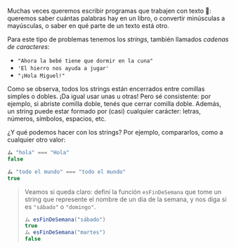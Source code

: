 Muchas veces queremos escribir programas que trabajen con texto :page_facing_up:: queremos saber cuántas palabras hay en un libro, o convertir minúsculas a mayúsculas, o saber en qué parte de un texto está otro. 

Para este tipo de problemas tenemos los _strings_, también llamados _cadenas de caracteres_: 

* `"Ahora la bebé tiene que dormir en la cuna"`
* `'El hierro nos ayuda a jugar'`
* `"¡Hola Miguel!"`

Como se observa, todos los strings están encerrados entre comillas simples o dobles. ¡Da igual usar unas u otras! Pero sé consistente: por ejemplo, si abriste comilla doble, tenés que cerrar comilla doble. Además, un string puede estar formado por (casi) cualquier carácter: letras, números, símbolos, espacios, etc. 

¿Y qué podemos hacer con los strings? Por ejemplo, compararlos, como a cualquier otro valor: 

```javascript
ム "hola" === "Hola"
false

ム "todo el mundo" === "todo el mundo"
true
```

> Veamos si queda claro: definí la función `esFinDeSemana` que tome un string que represente el nombre de un día de la semana, y nos diga si es `"sábado"` o `"domingo"`.
> 
> ```javascript
> ム esFinDeSemana("sábado")
> true
> ム esFinDeSemana("martes")
> false
> ```

